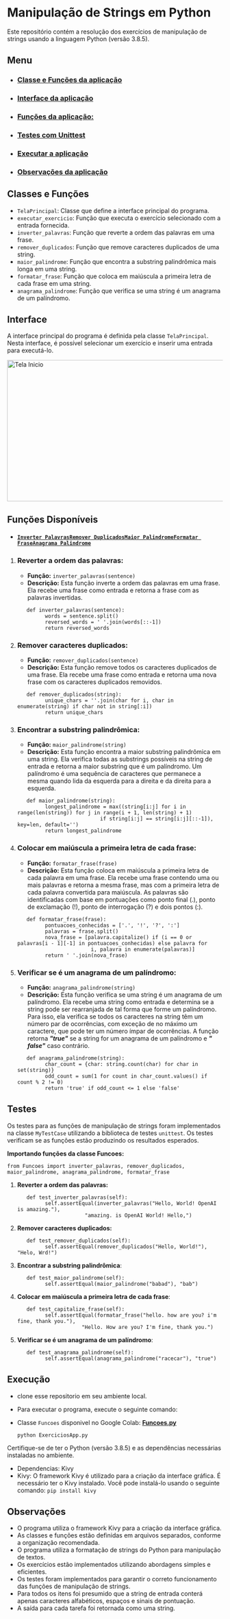# Manipulação de Strings em Python

Este repositório contém a resolução dos exercícios de manipulação de strings usando a linguagem Python (versão 3.8.5).

## Menu

- ### [Classe e Funções da aplicação](#classes-e-funções)
- ### [Interface da aplicação](#interface)
- ### [Funções da aplicação:](#funções-disponíveis)
- ### [Testes com Unittest](#testes)
- ### [Executar a aplicação](#execução)
- ### [Observações da aplicação](#observações)
   

## Classes e Funções

- `TelaPrincipal`: Classe que define a interface principal do programa.
- `executar_exercicio`: Função que executa o exercício selecionado com a entrada fornecida.
- `inverter_palavras`: Função que reverte a ordem das palavras em uma frase.
- `remover_duplicados`: Função que remove caracteres duplicados de uma string.
- `maior_palindrome`: Função que encontra a substring palindrômica mais longa em uma string.
- `formatar_frase`: Função que coloca em maiúscula a primeira letra de cada frase em uma string.
- `anagrama_palindrome`: Função que verifica se uma string é um anagrama de um palíndromo.

## Interface

A interface principal do programa é definida pela classe `TelaPrincipal`. Nesta interface, é possível selecionar um
exercício e inserir uma entrada para executá-lo.

<img src='/IMG/TelaInicio.png' alt="Tela Inicio" width="802" height="330" title="Tela">

## Funções Disponíveis
- #### [`Inverter Palavras`](#reverter-a-ordem-das-palavras)[`Remover Duplicados`](#remover-caracteres-duplicados)[`Maior Palindrome`](#encontrar-a-substring-palindrômica)[`Formatar Frase`](#colocar-em-maiúscula-a-primeira-letra-de-cada-frase)[`Anagrama Palindrome`](#verificar-se-é-um-anagrama-de-um-palíndromo)

1. ### **Reverter a ordem das palavras**:
    - **Função:** `inverter_palavras(sentence)`
    - **Descrição:** Esta função inverte a ordem das palavras em uma frase. Ela recebe uma frase como entrada e retorna
      a frase com as palavras invertidas.
   ```
      def inverter_palavras(sentence):
            words = sentence.split()
            reversed_words = ' '.join(words[::-1])
            return reversed_words
   ```

2. ### **Remover caracteres duplicados**:
    - **Função:** `remover_duplicados(sentence)`
    - **Descrição:** Esta função remove todos os caracteres duplicados de uma frase. Ela recebe uma frase como entrada
      e retorna uma nova frase com os caracteres duplicados removidos.
   ```
      def remover_duplicados(string):
            unique_chars = ''.join(char for i, char in enumerate(string) if char not in string[:i])
            return unique_chars
   ```

3. ### **Encontrar a substring palindrômica**:
    - **Função:** `maior_palindrome(string)`
    - **Descrição:** Esta função encontra a maior substring palindrômica em uma string. Ela verifica todas as substrings
      possíveis na string de entrada e retorna a maior substring que é um palíndromo. Um palíndromo é uma sequência de
      caracteres que permanece a mesma quando lida da esquerda para a direita e da direita para a esquerda.
   ```
      def maior_palindrome(string):
            longest_palindrome = max((string[i:j] for i in range(len(string)) for j in range(i + 1, len(string) + 1)
                              if string[i:j] == string[i:j][::-1]), key=len, default='')
            return longest_palindrome
   ```

4. ### **Colocar em maiúscula a primeira letra de cada frase**:
    - **Função:** `formatar_frase(frase)`
    - **Descrição:** Esta função coloca em maiúscula a primeira letra de cada palavra em uma frase. Ela recebe uma frase
      contendo uma ou mais palavras e retorna a mesma frase, mas com a primeira letra de cada palavra convertida para
      maiúscula. As palavras são identificadas com base em pontuações como ponto final (.), ponto de exclamação (!),
      ponto
      de interrogação (?) e dois pontos (:).
   ```
      def formatar_frase(frase):
            pontuacoes_conhecidas = ['.', '!', '?', ':']
            palavras = frase.split()
            nova_frase = [palavra.capitalize() if (i == 0 or palavras[i - 1][-1] in pontuacoes_conhecidas) else palavra for
                           i, palavra in enumerate(palavras)]
            return ' '.join(nova_frase)
   ```

5. ### **Verificar se é um anagrama de um palíndromo**:
    - **Função:** `anagrama_palindrome(string)`
    - **Descrição:** Esta função verifica se uma string é um anagrama de um palíndromo. Ela recebe uma string como
      entrada e determina se a string pode ser rearranjada de tal forma que forme um palíndromo. Para isso, ela verifica
      se todos os caracteres na string têm um número par de ocorrências, com exceção de no máximo um caractere, que pode
      ter um número ímpar de ocorrências. A função retorna ***"true"*** se a string for um anagrama de um palíndromo e
      ***"
      false"*** caso contrário.
   ```
      def anagrama_palindrome(string):
            char_count = {char: string.count(char) for char in set(string)}
            odd_count = sum(1 for count in char_count.values() if count % 2 != 0)
            return 'true' if odd_count <= 1 else 'false'
   ```

## Testes

Os testes para as funções de manipulação de strings foram implementados na classe `MyTestCase` utilizando a biblioteca
de testes `unittest`. Os testes verificam se as funções estão produzindo os resultados esperados.

**Importando funções da classe Funcoes:**

   ```
   from Funcoes import inverter_palavras, remover_duplicados, maior_palindrome, anagrama_palindrome, formatar_frase
   ```

1. **Reverter a ordem das palavras:**
   ```
      def test_inverter_palavras(self):
            self.assertEqual(inverter_palavras("Hello, World! OpenAI is amazing."),
                         "amazing. is OpenAI World! Hello,")
   ```

2. **Remover caracteres duplicados:**
   ```
      def test_remover_duplicados(self):
            self.assertEqual(remover_duplicados("Hello, World!"), "Helo, Wrd!")
   ```

3. **Encontrar a substring palindrômica**:
   ```
      def test_maior_palindrome(self):
            self.assertEqual(maior_palindrome("babad"), "bab")
   ```

4. **Colocar em maiúscula a primeira letra de cada frase**:
   ```
      def test_capitalize_frase(self):
            self.assertEqual(formatar_frase("hello. how are you? i'm fine, thank you."),
                        "Hello. How are you? I'm fine, thank you.")
   ```

5. **Verificar se é um anagrama de um palíndromo**:
   ```
      def test_anagrama_palindrome(self):
            self.assertEqual(anagrama_palindrome("racecar"), "true")
   ```

## Execução

- clone esse repositorio em seu ambiente local.
- Para executar o programa, execute o seguinte comando:
- Classe `Funcoes` disponivel no Google Colab: [**Funcoes.py**](https://colab.research.google.com/drive/1oQ5LlPIqKyOsuIxpS_pwFz0vTnjMr2TL?usp=sharing)
      
   ```shell
   python ExerciciosApp.py
   ```

Certifique-se de ter o Python (versão 3.8.5) e as dependências necessárias instaladas no ambiente.

- Dependencias: Kivy
- Kivy: O framework Kivy é utilizado para a criação da interface gráfica. É necessário ter o Kivy instalado. Você pode
  instalá-lo usando o seguinte comando: `pip install kivy`

## Observações

- O programa utiliza o framework Kivy para a criação da interface gráfica.
- As classes e funções estão definidas em arquivos separados, conforme a organização recomendada.
- O programa utiliza a formatação de strings do Python para manipulação de textos.
- Os exercícios estão implementados utilizando abordagens simples e eficientes.
- Os testes foram implementados para garantir o correto funcionamento das funções de manipulação de strings.
- Para todos os itens foi presumido que a string de entrada conterá apenas caracteres alfabéticos, espaços e sinais de
  pontuação.
- A saída para cada tarefa foi retornada como uma string.